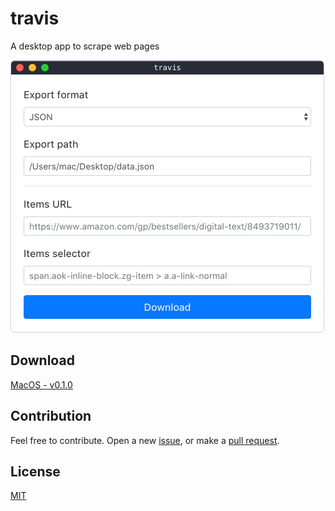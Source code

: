# travis

A desktop app to scrape web pages

<img src="preview.png" alt="travis preview" width="502" />

## Download

[MacOS - v0.1.0](https://github.com/ozgrozer/travis/releases/download/v0.1.0/travis-0.1.0-mac.zip)

## Contribution

Feel free to contribute. Open a new [issue](https://github.com/ozgrozer/travis/issues), or make a [pull request](https://github.com/ozgrozer/travis/pulls).

## License

[MIT](license)
